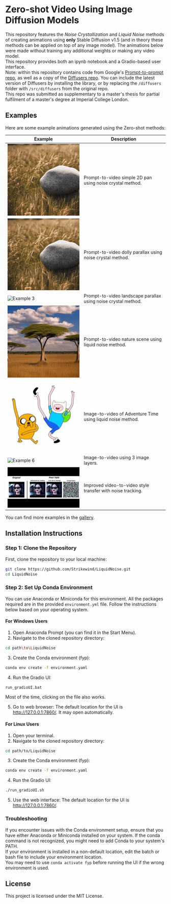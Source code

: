 # Zero-shot Video Using Image Diffusion Models

This repository features the _Noise Crystallization_ and _Liquid Noise_ methods of creating animations using **only** Stable Diffusion v1.5 (and in theory these methods can be applied on top of any image model). The animations below were made without training any additional weights or making any video model.\
This repository provides both an ipynb notebook and a Gradio-based user interface.\
Note: within this repository contains code from Google's [Prompt-to-prompt repo](https://github.com/google/prompt-to-prompt), as well as a copy of the [Diffusers repo](https://github.com/huggingface/diffusers). You can include the latest version of Diffusers by installing the library, or by replacing the `/diffusers` folder with `/src/diffusers` from the original repo.\
This repo was submitted as supplementary to a master's thesis for partial fulfilment of a master's degree at Imperial College London.

## Examples

Here are some example animations generated using the Zero-shot methods:

| Example | Description |
|---------|-------------|
| <img src="output/roll426.gif" alt="Example 1" width="250px"> | Prompt-to-video simple 2D pan using noise crystal method. |
| <img src="output/roll6715.gif" alt="Example 2" width="250px"> | Prompt-to-video dolly parallax using noise crystal method. |
| <img src="output/roll9594.gif" alt="Example 3" width="250px"> | Prompt-to-video landscape parallax using noise crystal method. |
| <img src="output/roll3521.gif" alt="Example 4" width="250px"> | Prompt-to-video nature scene using liquid noise method. |
| <img src="output/roll549.gif" alt="Example 5" width="250px"> | Image-to-video of Adventure Time using liquid noise method. |
| <img src="output/roll6966.gif" alt="Example 6" width="250px"> | Image-to-video using 3 image layers. |
| <img src="output/vid2vidgif.gif" alt="Example 7" width="400px"> | Improved video-to-video style transfer with noise tracking. |

You can find more examples in the [gallery](https://strikewind.github.io/FYP-Supplementary/).

## Installation Instructions

### Step 1: Clone the Repository

First, clone the repository to your local machine:

```sh
git clone https://github.com/Strikewind/LiquidNoise.git
cd LiquidNoise
```

### Step 2: Set Up Conda Environment

You can use Anaconda or Miniconda for this environment. All the packages required are in the provided `environment.yml` file. Follow the instructions below based on your operating system.

#### For Windows Users
1. Open Anaconda Prompt (you can find it in the Start Menu).
2. Navigate to the cloned repository directory:
```sh
cd path\to\LiquidNoise
```
3. Create the Conda environment (fyp):
```sh
conda env create -f environment.yaml
```
4. Run the Gradio UI:
```sh
run_gradioUI.bat
```
Most of the time, clicking on the file also works.

5. Go to web browser:
The default location for the UI is http://127.0.0.1:7860/. It may open automatically.

#### For Linux Users
1. Open your terminal.
2. Navigate to the cloned repository directory:
```sh
cd path/to/LiquidNoise
```
3. Create the Conda environment (fyp):
```sh
conda env create -f environment.yaml
```
4. Run the Gradio UI:
```sh
./run_gradioUI.sh
```
5. Use the web interface:
The default location for the UI is http://127.0.0.1:7860/.

### Troubleshooting
If you encounter issues with the Conda environment setup, ensure that you have either Anaconda or Miniconda installed on your system. If the conda command is not recognized, you might need to add Conda to your system's PATH.\
If your environment is installed in a non-default location, edit the batch or bash file to include your environment location.\
You may need to use `conda activate fyp` before running the UI if the wrong environment is used.

## License
This project is licensed under the MIT License. 
